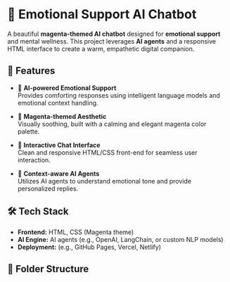 # 💖 Emotional Support AI Chatbot

A beautiful **magenta-themed AI chatbot** designed for **emotional support** and mental wellness. This project leverages **AI agents** and a responsive HTML interface to create a warm, empathetic digital companion.

## 🌟 Features

- 🤖 **AI-powered Emotional Support**  
  Provides comforting responses using intelligent language models and emotional context handling.

- 🎨 **Magenta-themed Aesthetic**  
  Visually soothing, built with a calming and elegant magenta color palette.

- 💬 **Interactive Chat Interface**  
  Clean and responsive HTML/CSS front-end for seamless user interaction.

- 🧠 **Context-aware AI Agents**  
  Utilizes AI agents to understand emotional tone and provide personalized replies.



## 🛠️ Tech Stack

- **Frontend:** HTML, CSS (Magenta theme)
- **AI Engine:** AI agents (e.g., OpenAI, LangChain, or custom NLP models)
- **Deployment:** (e.g., GitHub Pages, Vercel, Netlify)

## 📂 Folder Structure

